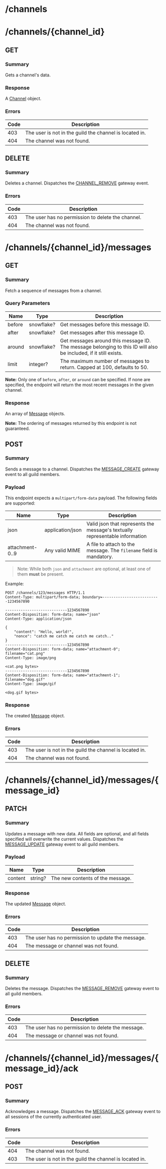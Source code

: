 # /channels

# /channels/\{channel_id\}

## GET

### Summary

Gets a channel's data.

### Response

A [Channel](../objects/channel.md) object.

### Errors

| Code | Description |
| ---- | ----------- |
| 403  | The user is not in the guild the channel is located in. |
| 404  | The channel was not found. |

## DELETE

### Summary

Deletes a channel. Dispatches the [CHANNEL_REMOVE](../gateway/events.md#channel_remove) gateway event.

### Errors

| Code | Description |
| ---- | ----------- |
| 403  | The user has no permission to delete the channel. |
| 404  | The channel was not found. |

# /channels/\{channel_id\}/messages

## GET

### Summary

Fetch a sequence of messages from a channel.

### Query Parameters

| Name | Type | Description |
| ---- | ---- | ----------- |
| before | snowflake? | Get messages before this message ID. |
| after | snowflake? | Get messages after this message ID. |
| around | snowflake? | Get messages around this message ID. The message belonging to this ID will also be included, if it still exists. |
| limit | integer? | The maximum number of messages to return. Capped at 100, defaults to 50. |

**Note:** Only one of `before`, `after`, or `around` can be specified. If none are specified, the endpoint will return the most recent messages in the given channel.

### Response

An array of [Message](../objects/message.md) objects.

**Note:** The ordering of messages returned by this endpoint is not guaranteed.

## POST

### Summary

Sends a message to a channel. Dispatches the [MESSAGE_CREATE](../gateway/events.md#message_create) gateway event to all guild members.

### Payload

This endpoint expects a `multipart/form-data` payload. The following fields are supported:

| Name | Type | Description |
| ---- | ---- | ----------- |
| json | application/json | Valid json that represents the message's textually representable information |
| attachment-0..9 | Any valid MIME | A file to attach to the message. The `filename` field is mandatory. |

> Note: While both `json` and `attachment` are optional, at least one of them **must** be present.

Example:

```http
POST /channels/123/messages HTTP/1.1
Content-Type: multipart/form-data; boundary=--------------------------1234567890

----------------------------1234567890
Content-Disposition: form-data; name="json"
Content-Type: application/json

{
    "content": "Hello, world!",
    "nonce": "catch me catch me catch me catch.."
}
----------------------------1234567890
Content-Disposition: form-data; name="attachment-0"; filename="cat.png"
Content-Type: image/png

<cat.png bytes>
----------------------------1234567890
Content-Disposition: form-data; name="attachment-1"; filename="dog.gif"
Content-Type: image/gif

<dog.gif bytes>
```

### Response

The created [Message](../objects/message.md) object.

### Errors

| Code | Description |
| ---- | ----------- |
| 403  | The user is not in the guild the channel is located in. |
| 404  | The channel was not found. |

# /channels/\{channel_id\}/messages/\{message_id\}

## PATCH

### Summary

Updates a message with new data. All fields are optional, and all fields specified will overwrite the current values. Dispatches the [MESSAGE_UPDATE](../gateway/events.md#message_update) gateway event to all guild members.

### Payload

| Name | Type | Description |
| ---- | ---- | ----------- |
| content | string? | The new contents of the message. |

### Response

The updated [Message](../objects/message.md) object.

### Errors

| Code | Description |
| ---- | ----------- |
| 403  | The user has no permission to update the message. |
| 404  | The message or channel was not found. |

## DELETE

### Summary

Deletes the message. Dispatches the [MESSAGE_REMOVE](../gateway/events.md#message_remove) gateway event to all guild members.

### Errors

| Code | Description |
| ---- | ----------- |
| 403  | The user has no permission to delete the message. |
| 404  | The message or channel was not found. |

# /channels/\{channel_id\}/messages/\{message_id\}/ack

## POST

### Summary

Acknowledges a message. Dispatches the [MESSAGE_ACK](../gateway/events.md#message_ack) gateway event to all sessions of the currently authenticated user.

### Errors

| Code | Description |
| ---- | ----------- |
| 404  | The channel was not found. |
| 403  | The user is not in the guild the channel is located in. |
